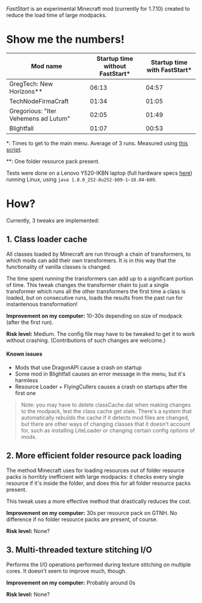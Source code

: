 *FastStart* is an experimental Minecraft mod (currently for 1.7.10) created to reduce the load time
of large modpacks.

# Show me the numbers!

| Mod name                             | Startup time without FastStart* | Startup time with FastStart* |
| ------------------------------------ | ------------------------------- | ---------------------------- |
| GregTech: New Horizons**             | 06:13                           | 04:57                        |
| TechNodeFirmaCraft                   | 01:34                           | 01:05                        |
| Gregorious: "Iter Vehemens ad Lutum" | 02:05                           | 01:49                        |
| Blightfall                           | 01:07                           | 00:53                        |

*: Times to get to the main menu. Average of 3 runs. Measured using [this script](https://github.com/makamys/FastStart/blob/master/scripts/showtimes.py).

**: One folder resource pack present.

Tests were done on a Lenovo Y520-IKBN laptop (full hardware specs [here](https://gist.github.com/makamys/f90d56ef39bed67fd49ac400cf508223)) running
Linux, using `java 1.8.0_252-8u252-b09-1~18.04-b09`.

# How?

Currently, 3 tweaks are implemented:

## 1. Class loader cache

All classes loaded by Minecraft are run through a chain of transformers, to which mods
can add their own transformers. It is in this way that the functionality of
vanilla classes is changed.

The time spent running the transformers can add up to a significant portion of time.
This tweak changes the transformer chain to just a single transformer which runs
all the other transformers the first time a class is loaded, but on consecutive runs,
loads the results from the past run for instantenous transformation!

**Improvement on my computer:** 10-30s depending on size of modpack (after the first run).

**Risk level:** Medium. The config file may have to be tweaked to get it to work without
crashing. (Contributions of such changes are welcome.)

#### Known issues
* Mods that use DragonAPI cause a crash on startup
* Some mod in Blightfall causes an error message in the menu, but it's harmless
* Resource Loader + FlyingCullers causes a crash on startups after the first one

> Note: you may have to delete classCache.dat when making changes to the modpack, lest the
class cache get stale. There's a system that automatically rebuilds the cache if it detects
mod files are changed, but there are other ways of changing classes that it doesn't
account for, such as installing LiteLoader or changing certain config options of mods.

## 2. More efficient folder resource pack loading

The method Minecraft uses for loading resources out of folder resource packs is horribly
inefficient with large modpacks: it checks every single resource if it's inside the folder,
and does this for all folder resource packs present.

This tweak uses a more effective method that drastically reduces the cost.

**Improvement on my computer:** 30s per resource pack on GTNH. No difference if no folder resource packs are present, of course.

**Risk level:** None?

## 3. Multi-threaded texture stitching I/O

Performs the I/O operations performed during texture stitching on multiple cores.
It doesn't seem to improve much, though.

**Improvement on my computer:** Probably around 0s

**Risk level:** None?
